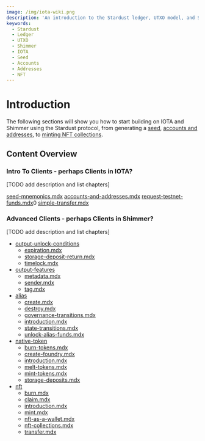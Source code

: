 ```yaml
---
image: /img/iota-wiki.png
description: 'An introduction to the Stardust ledger, UTXO model, and Shimmer network. Learn how to start building on Shimmer using the Stardust protocol, from generating a seed, accounts, and addresses, to minting NFT collections.'
keywords:
  - Stardust
  - Ledger
  - UTXO
  - Shimmer
  - IOTA
  - Seed
  - Accounts
  - Addresses
  - NFT
---
```


# Introduction


The following sections will show you how to start building on IOTA and Shimmer using the Stardust protocol, from generating a
[seed](intro-to-clients/seeds-accounts-and-addresses/seed-mnemonics.mdx),
[accounts and addresses](intro-to-clients/seeds-accounts-and-addresses/accounts-and-addresses.mdx), to
[minting NFT collections](clients-in-shimmer/nft/nft-collections.mdx).

## Content Overview

### Intro To Clients - perhaps Clients in IOTA?

[TODO add description and list chapters]

[seed-mnemonics.mdx](intro-to-clients/seeds-accounts-and-addresses/seed-mnemonics.mdx)
[accounts-and-addresses.mdx](intro-to-clients/seeds-accounts-and-addresses/accounts-and-addresses.mdx)
[request-testnet-funds.mdx](intro-to-clients/request-testnet-funds.mdx)0
[simple-transfer.mdx](intro-to-clients/simple-transfer.mdx)

### Advanced Clients - perhaps Clients in Shimmer?

[TODO add description and list chapters]


* [output-unlock-conditions](clients-in-shimmer/output-unlock-conditions)
    * [expiration.mdx](clients-in-shimmer/output-unlock-conditions/expiration.mdx)
    * [storage-deposit-return.mdx](clients-in-shimmer/output-unlock-conditions/storage-deposit-return.mdx)
    * [timelock.mdx](clients-in-shimmer/output-unlock-conditions/timelock.mdx)
* [output-features](clients-in-shimmer/output-features)
    * [metadata.mdx](clients-in-shimmer/output-features/metadata.mdx)
    * [sender.mdx](clients-in-shimmer/output-features/sender.mdx)
    * [tag.mdx](clients-in-shimmer/output-features/tag.mdx)
* [alias](clients-in-shimmer/alias)
  * [create.mdx](clients-in-shimmer/alias/create.mdx)
  * [destroy.mdx](clients-in-shimmer/alias/destroy.mdx)
  * [governance-transitions.mdx](clients-in-shimmer/alias/governance-transitions.mdx)
  * [introduction.mdx](clients-in-shimmer/alias/introduction.mdx)
  * [state-transitions.mdx](clients-in-shimmer/alias/state-transitions.mdx)
  * [unlock-alias-funds.mdx](clients-in-shimmer/alias/unlock-alias-funds.mdx)
* [native-token](clients-in-shimmer/native-token)
  * [burn-tokens.mdx](clients-in-shimmer/native-token/burn-tokens.mdx)
  * [create-foundry.mdx](clients-in-shimmer/native-token/create-foundry.mdx)
  * [introduction.mdx](clients-in-shimmer/native-token/introduction.mdx)
  * [melt-tokens.mdx](clients-in-shimmer/native-token/melt-tokens.mdx)
  * [mint-tokens.mdx](clients-in-shimmer/native-token/mint-tokens.mdx)
  * [storage-deposits.mdx](clients-in-shimmer/native-token/storage-deposits.mdx)
* [nft](clients-in-shimmer/nft)
  * [burn.mdx](clients-in-shimmer/nft/burn.mdx)
  * [claim.mdx](clients-in-shimmer/nft/claim.mdx)
  * [introduction.mdx](clients-in-shimmer/nft/introduction.mdx)
  * [mint.mdx](clients-in-shimmer/nft/mint.mdx)
  * [nft-as-a-wallet.mdx](clients-in-shimmer/nft/nft-as-a-wallet.mdx)
  * [nft-collections.mdx](clients-in-shimmer/nft/nft-collections.mdx)
  * [transfer.mdx](clients-in-shimmer/nft/transfer.mdx)